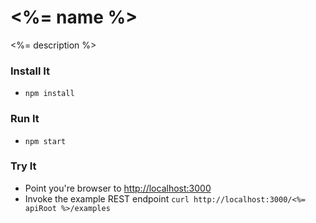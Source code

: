# <%= name %>

<%= description %>

### Install It
* `npm install`

### Run It
* `npm start`

### Try It
* Point you're browser to [http://localhost:3000](http://localhost:3000)
* Invoke the example REST endpoint `curl http://localhost:3000/<%= apiRoot %>/examples`
   
